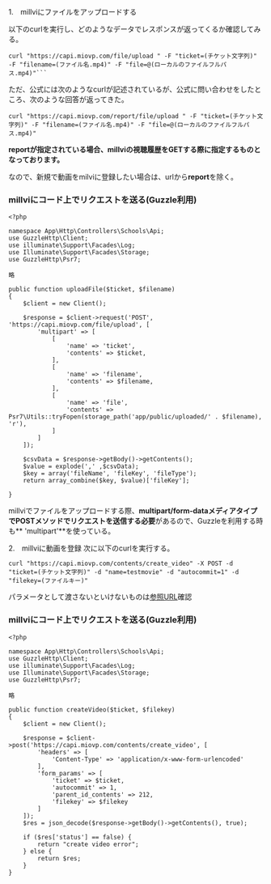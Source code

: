 1.　millviにファイルをアップロードする

以下のcurlを実行し、どのようなデータでレスポンスが返ってくるか確認してみる。
```
curl "https://capi.miovp.com/file/upload " -F "ticket=(チケット文字列)" -F "filename=(ファイル名.mp4)" -F "file=@(ローカルのファイルフルパス.mp4)"```
```

ただ、公式には次のようなcurlが記述されているが、公式に問い合わせをしたところ、次のような回答が返ってきた。
```
curl "https://capi.miovp.com/report/file/upload " -F "ticket=(チケット文字列)" -F "filename=(ファイル名.mp4)" -F "file=@(ローカルのファイルフルパス.mp4)"
```
**reportが指定されている場合、millviの視聴履歴をGETする際に指定するものとなっております。**

なので、新規で動画をmilviに登録したい場合は、urlから**report**を除く。

### millviにコード上でリクエストを送る(Guzzle利用)

```
<?php

namespace App\Http\Controllers\Schools\Api;
use GuzzleHttp\Client;
use illuminate\Support\Facades\Log;
use Illuminate\Support\Facades\Storage;
use GuzzleHttp\Psr7;

略

public function uploadFile($ticket, $filename)
{
    $client = new Client();

    $response = $client->request('POST', 'https://capi.miovp.com/file/upload', [
        'multipart' => [
            [
                'name' => 'ticket',
                'contents' => $ticket,
            ],
            [
                'name' => 'filename',
                'contents' => $filename,
            ],
            [
                'name' => 'file',
                'contents' => Psr7\Utils::tryFopen(storage_path('app/public/uploaded/' . $filename), 'r'),
            ]
        ]
    ]);

    $csvData = $response->getBody()->getContents();
    $value = explode(',' ,$csvData);
    $key = array('fileName', 'fileKey', 'fileType');
    return array_combine($key, $value)['fileKey'];

}
```

millviでファイルをアップロードする際、**multipart/form-dataメディアタイプでPOSTメソッドでリクエストを送信する必要**があるので、Guzzleを利用する時も** 'multipart'**を使っている。


2.　millviに動画を登録
次に以下のcurlを実行する。
```
curl "https://capi.miovp.com/contents/create_video" -X POST -d "ticket=(チケット文字列)" -d "name=testmovie" -d "autocommit=1" -d "filekey=(ファイルキー)"
```
パラメータとして渡さないといけないものは[参照URL](https://support-mv.millvi.jp/hc/ja/articles/5947278255513-contents-%E3%82%B3%E3%83%B3%E3%83%86%E3%83%B3%E3%83%84-%E3%82%B3%E3%83%B3%E3%83%86%E3%83%B3%E3%83%84%E7%99%BB%E9%8C%B2-)確認


### millviにコード上でリクエストを送る(Guzzle利用)

```
<?php

namespace App\Http\Controllers\Schools\Api;
use GuzzleHttp\Client;
use illuminate\Support\Facades\Log;
use Illuminate\Support\Facades\Storage;
use GuzzleHttp\Psr7;

略

public function createVideo($ticket, $filekey)
{
    $client = new Client();

    $response = $client->post('https://capi.miovp.com/contents/create_video', [
        'headers' => [
            'Content-Type' => 'application/x-www-form-urlencoded'
        ],
        'form_params' => [
            'ticket' => $ticket,
            'autocommit' => 1,
            'parent_id_contents' => 212,
            'filekey' => $filekey
        ]
    ]);
    $res = json_decode($response->getBody()->getContents(), true);

    if ($res['status'] == false) {
        return "create video error";
    } else {
        return $res;
    }
}
```

